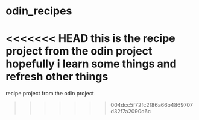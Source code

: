# odin_recipes
<<<<<<< HEAD
this is the recipe project from the odin project
hopefully i learn some things and refresh other things
=======
recipe project from the odin project
>>>>>>> 004dcc5f72fc2f86a66b4869707d32f7a2090d6c
